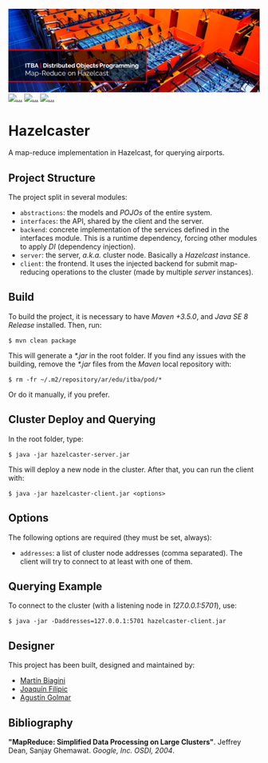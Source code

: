 [![...](.resources/image/readme-header.png)](https://github.com/agustin-golmar/Hazelcaster/blob/master/.resources/doc/(2018)%20Map-Reduce%20On%20Hazelcast.pdf)
[![...](https://img.shields.io/badge/hazelcast-v3.7.8-red.svg)](https://hazelcast.org/)
[![...](https://img.shields.io/badge/release-v1.0-blue.svg)](https://github.com/agustin-golmar/Hazelcaster/releases)
[![...](https://www.travis-ci.com/agustin-golmar/Hazelcaster.svg?branch=master)](https://www.travis-ci.com/agustin-golmar/Hazelcaster)

# Hazelcaster

A map-reduce implementation in Hazelcast, for querying airports.

## Project Structure

The project split in several modules:

* `abstractions`: the models and _POJOs_ of the entire system.
* `interfaces`: the API, shared by the client and the server.
* `backend`: concrete implementation of the services defined in the interfaces
module. This is a runtime dependency, forcing other modules to apply _DI_
(dependency injection).
* `server`: the server, _a.k.a._ cluster node. Basically a _Hazelcast_
instance.
* `client`: the frontend. It uses the injected backend for submit map-reducing
operations to the cluster (made by multiple _server_ instances).

## Build

To build the project, it is necessary to have _Maven +3.5.0_, and
_Java SE 8 Release_ installed. Then, run:

```
$ mvn clean package
```

This will generate a _\*.jar_ in the root folder. If you find any issues with
the building, remove the _\*.jar_ files from the _Maven_ local repository
with:

```
$ rm -fr ~/.m2/repository/ar/edu/itba/pod/*
```

Or do it manually, if you prefer.

## Cluster Deploy and Querying

In the root folder, type:

```
$ java -jar hazelcaster-server.jar
```

This will deploy a new node in the cluster. After that, you can run the client
with:

```
$ java -jar hazelcaster-client.jar <options>
```

## Options

The following options are required (they must be set, always):

* `addresses`: a list of cluster node addresses (comma separated). The client
will try to connect to at least with one of them.

## Querying Example

To connect to the cluster (with a listening node in _127.0.0.1:5701_), use:

```
$ java -jar -Daddresses=127.0.0.1:5701 hazelcaster-client.jar
```

## Designer

This project has been built, designed and maintained by:

* [Martín Biagini](https://github.com/mbiagini)
* [Joaquín Filipic](https://github.com/joaquinfilipic)
* [Agustín Golmar](https://github.com/agustin-golmar)

## Bibliography

__"MapReduce: Simplified Data Processing on Large Clusters"__. Jeffrey Dean,
Sanjay Ghemawat. _Google, Inc. OSDI, 2004_.
